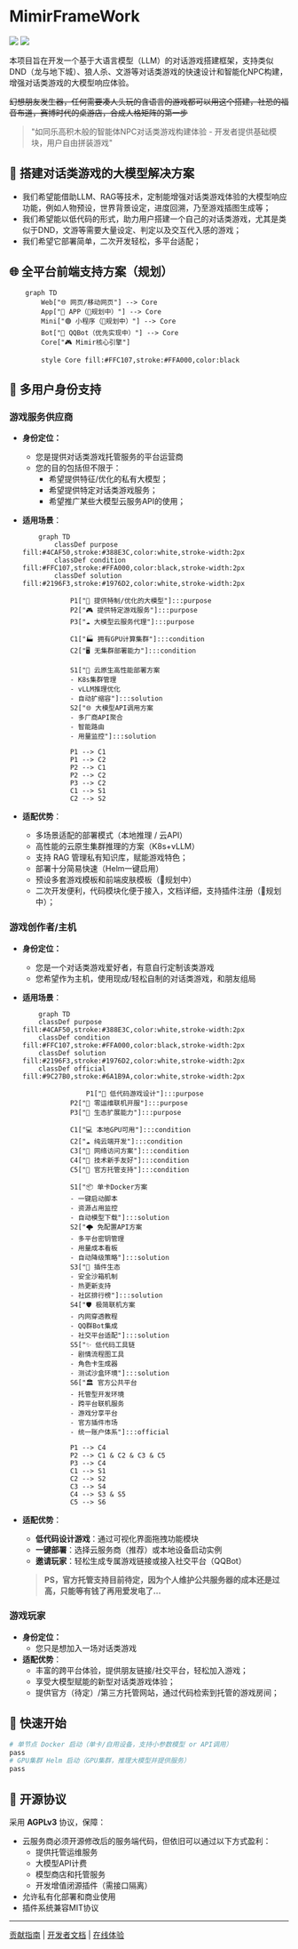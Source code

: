 # MimirFrameWork

![](https://img.shields.io/badge/License-AGPL%203.0-blue.svg)
![](https://img.shields.io/badge/Status-MVP_Development-important)

本项目旨在开发一个基于大语言模型（LLM）的对话游戏搭建框架，支持类似DND（龙与地下城）、狼人杀、文游等对话类游戏的快速设计和智能化NPC构建，增强对话类游戏的大模型响应体验。

~~幻想朋友发生器，任何需要凑人头玩的含语言的游戏都可以用这个搭建，社恐的福音布道，赛博时代的桌游店，合成人格矩阵的第一步~~

> "如同乐高积木般的智能体NPC对话类游戏构建体验 - 开发者提供基础模块，用户自由拼装游戏"

## 🧰 搭建对话类游戏的大模型解决方案

- 我们希望能借助LLM、RAG等技术，定制能增强对话类游戏体验的大模型响应功能，例如人物预设，世界背景设定，进度回溯，乃至游戏插图生成等；
- 我们希望能以低代码的形式，助力用户搭建一个自己的对话类游戏，尤其是类似于DND，文游等需要大量设定、判定以及交互代入感的游戏；
- 我们希望它部署简单，二次开发轻松，多平台适配；

## 🌐 全平台前端支持方案（规划）

```mermaid
    graph TD
        Web["🌐 网页/移动网页"] --> Core
        App["📱 APP（🚧规划中）"] --> Core
        Mini["🟢 小程序（🚧规划中）"] --> Core
        Bot["🤖 QQBot（优先实现中）"] --> Core
        Core["🎮 Mimir核心引擎"]
        
        style Core fill:#FFC107,stroke:#FFA000,color:black
```

## 👥 多用户身份支持

### 游戏服务供应商

- **身份定位：**
    - 您是提供对话类游戏托管服务的平台运营商
    - 您的目的包括但不限于：
        - 希望提供特征/优化的私有大模型；
        - 希望提供特定对话类游戏服务；
        - 希望推广某些大模型云服务API的使用；
- **适用场景**：

    ```mermaid
        graph TD
            classDef purpose fill:#4CAF50,stroke:#388E3C,color:white,stroke-width:2px
            classDef condition fill:#FFC107,stroke:#FFA000,color:black,stroke-width:2px
            classDef solution fill:#2196F3,stroke:#1976D2,color:white,stroke-width:2px

                P1["🔧 提供特制/优化的大模型"]:::purpose
                P2["🎮 提供特定游戏服务"]:::purpose
                P3["☁️ 大模型云服务代理"]:::purpose
        
                C1["🏭 拥有GPU计算集群"]:::condition
                C2["🖥️ 无集群部署能力"]:::condition
        
                S1["🚀 云原生高性能部署方案
                - K8s集群管理
                - vLLM推理优化
                - 自动扩缩容"]:::solution
                S2["🌐 大模型API调用方案
                - 多厂商API聚合
                - 智能路由
                - 用量监控"]:::solution
        
                P1 --> C1
                P1 --> C2
                P2 --> C1
                P2 --> C2
                P3 --> C2
                C1 --> S1
                C2 --> S2
    ```

- **适配优势**：
    - 多场景适配的部署模式（本地推理 / 云API）
    - 高性能的云原生集群推理的方案（K8s+vLLM）
    - 支持 RAG 管理私有知识库，赋能游戏特色；
    - 部署十分简易快速（Helm一键启用）
    - 预设多套游戏模板和前端皮肤模板（🚧规划中）
    - 二次开发便利，代码模块化便于接入，文档详细，支持插件注册（🚧规划中）；

### 游戏创作者/主机

- **身份定位：**
    - 您是一个对话类游戏爱好者，有意自行定制该类游戏
    - 您希望作为主机，使用现成/轻松自制的对话类游戏，和朋友组局
- **适用场景**：
    
    ```mermaid
        graph TD
        classDef purpose fill:#4CAF50,stroke:#388E3C,color:white,stroke-width:2px
        classDef condition fill:#FFC107,stroke:#FFA000,color:black,stroke-width:2px
        classDef solution fill:#2196F3,stroke:#1976D2,color:white,stroke-width:2px
        classDef official fill:#9C27B0,stroke:#6A1B9A,color:white,stroke-width:2px 
            
                    P1["🎨 低代码游戏设计"]:::purpose
                P2["🚪 零运维联机开服"]:::purpose
                P3["🧩 生态扩展能力"]:::purpose
        
                C1["💻 本地GPU可用"]:::condition
                C2["☁️ 纯云端开发"]:::condition
                C3["🔌 网络访问方案"]:::condition
                C4["👶 技术新手友好"]:::condition
                C5["🏢 官方托管支持"]:::condition
        
                S1["📦 单卡Docker方案
                - 一键启动脚本
                - 资源占用监控
                - 自动模型下载"]:::solution
                S2["🌩️ 免配置API方案
                - 多平台密钥管理
                - 用量成本看板
                - 自动降级策略"]:::solution
                S3["🔧 插件生态
                - 安全沙箱机制
                - 热更新支持
                - 社区排行榜"]:::solution
                S4["🛡️ 极简联机方案
                - 内网穿透教程
                - QQ群Bot集成
                - 社交平台适配"]:::solution
                S5["✨ 低代码工具链
                - 剧情流程图工具
                - 角色卡生成器
                - 测试沙盒环境"]:::solution
                S6["🏛️ 官方公共平台
                - 托管型开发环境
                - 跨平台联机服务
                - 游戏分享平台
                - 官方插件市场
                - 统一账户体系"]:::official
        
                P1 --> C4
                P2 --> C1 & C2 & C3 & C5
                P3 --> C4
                C1 --> S1
                C2 --> S2
                C3 --> S4
                C4 --> S3 & S5
                C5 --> S6
    ```
    
- **适配优势**：
    - **低代码设计游戏**：通过可视化界面拖拽功能模块
    - **一键部署**：选择云服务商（推荐）或本地设备启动实例
    - **邀请玩家**：轻松生成专属游戏链接或接入社交平台（QQBot）
    
    > **PS，官方托管支持目前待定，因为个人维护公共服务器的成本还是过高，只能等有钱了再用爱发电了…**

### 游戏玩家

- **身份定位：**
    - 您只是想加入一场对话类游戏
- **适配优势**：
    - 丰富的跨平台体验，提供朋友链接/社交平台，轻松加入游戏；
    - 享受大模型赋能的新型对话类游戏体验；
    - 提供官方（待定）/第三方托管网站，通过代码检索到托管的游戏房间；

## 🚀 快速开始

```bash
# 单节点 Docker 启动（单卡/自用设备，支持小参数模型 or API调用）
pass
# GPU集群 Helm 启动（GPU集群，推理大模型并提供服务）
pass
```

## 📜 开源协议

采用 **AGPLv3** 协议，保障：

- 云服务商必须开源修改后的服务端代码，但依旧可以通过以下方式盈利：
    - 提供托管运维服务
    - 大模型API计费
    - 模型商店和托管服务
    - 开发增值闭源插件（需接口隔离）
- 允许私有化部署和商业使用
- 插件系统兼容MIT协议
---

[贡献指南](https://www.mimirfw.chat/) | [开发者文档](https://docs.mimirfw.chat/) | [在线体验](https://demo.mimirfw.chat/)
